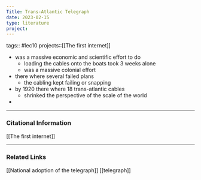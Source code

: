 ```yaml
---
Title: Trans-Atlantic Telegraph
date: 2023-02-15
type: literature
project:
---
```

tags:: #lec10 
projects::[[The first internet]]


-   was a massive economic and scientific effort to do
	- loading the cables onto the boats took 3 weeks alone
	- was a massive colonial effort
- there where several failed plans
	- the cabling kept failing or snapping
- by 1920 there where 18 trans-atlantic cables
	- shrinked the perspective of the scale of the world
- 

---
### Citational Information

[[The first internet]]

---

### Related Links

[[National adoption of the telegraph]] [[telegraph]] 